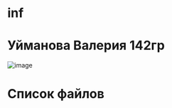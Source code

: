 # inf
# Уйманова Валерия 142гр
![image](https://user-images.githubusercontent.com/114632272/192920870-a06a0c9e-e84d-4f1d-9191-d9c5bbfb2edc.png)


# Список файлов
